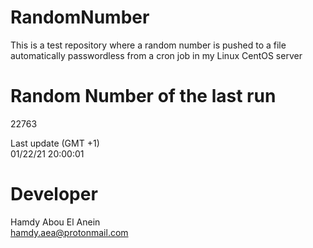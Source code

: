 # RandomNumber    
This is a test repository where a random number is pushed to a file automatically passwordless from a cron job in my Linux CentOS server    
# Random Number of the last run   
22763
      
Last update (GMT +1)    
01/22/21 20:00:01
# Developer    
Hamdy Abou El Anein   
hamdy.aea@protonmail.com
